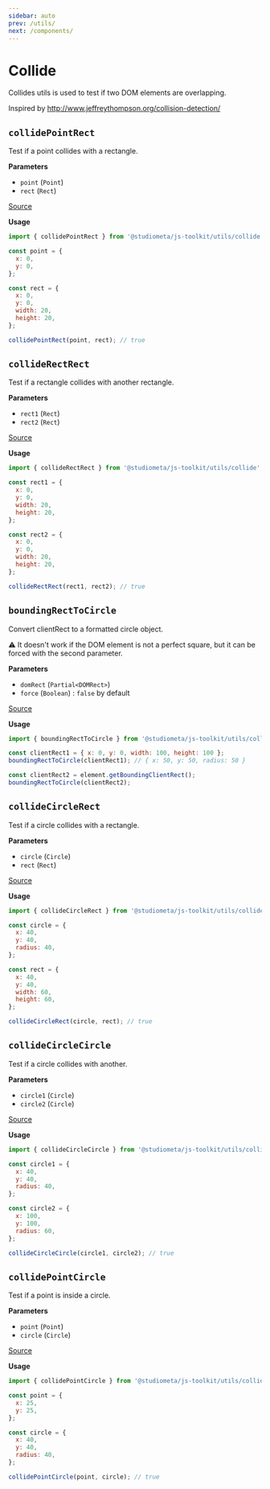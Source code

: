 ```yaml
---
sidebar: auto
prev: /utils/
next: /components/
---
```


# Collide

Collides utils is used to test if two DOM elements are overlapping.

Inspired by http://www.jeffreythompson.org/collision-detection/

## `collidePointRect`

Test if a point collides with a rectangle.

**Parameters**

- `point` (`Point`)
- `rect` (`Rect`)

[Source](https://github.com/studiometa/js-toolkit/blob/master/src/utils/collide/collidePointRect.js)

**Usage**

```js
import { collidePointRect } from '@studiometa/js-toolkit/utils/collide';

const point = {
  x: 0,
  y: 0,
};

const rect = {
  x: 0,
  y: 0,
  width: 20,
  height: 20,
};

collidePointRect(point, rect); // true
```

## `collideRectRect`

Test if a rectangle collides with another rectangle.

**Parameters**

- `rect1` (`Rect`)
- `rect2` (`Rect`)

[Source](https://github.com/studiometa/js-toolkit/blob/master/src/utils/collide/collideRectRect.js)

**Usage**

```js
import { collideRectRect } from '@studiometa/js-toolkit/utils/collide';

const rect1 = {
  x: 0,
  y: 0,
  width: 20,
  height: 20,
};

const rect2 = {
  x: 0,
  y: 0,
  width: 20,
  height: 20,
};

collideRectRect(rect1, rect2); // true
```

## `boundingRectToCircle`

Convert clientRect to a formatted circle object.

⚠️ It doesn't work if the DOM element is not a perfect square, but it can be forced with the second parameter.

**Parameters**

- `domRect` (`Partial<DOMRect>`)
- `force` (`Boolean`) : `false` by default

[Source](https://github.com/studiometa/js-toolkit/blob/master/src/utils/collide/boundingRectToCircle.js)

**Usage**

```js
import { boundingRectToCircle } from '@studiometa/js-toolkit/utils/collide';

const clientRect1 = { x: 0, y: 0, width: 100, height: 100 };
boundingRectToCircle(clientRect1); // { x: 50, y: 50, radius: 50 }

const clientRect2 = element.getBoundingClientRect();
boundingRectToCircle(clientRect2);
```

## `collideCircleRect`

Test if a circle collides with a rectangle.

**Parameters**

- `circle` (`Circle`)
- `rect` (`Rect`)

[Source](https://github.com/studiometa/js-toolkit/blob/master/src/utils/collide/collideCircleRect.js)

**Usage**

```js
import { collideCircleRect } from '@studiometa/js-toolkit/utils/collide';

const circle = {
  x: 40,
  y: 40,
  radius: 40,
};

const rect = {
  x: 40,
  y: 40,
  width: 60,
  height: 60,
};

collideCircleRect(circle, rect); // true
```

## `collideCircleCircle`

Test if a circle collides with another.

**Parameters**

- `circle1` (`Circle`)
- `circle2` (`Circle`)

[Source](https://github.com/studiometa/js-toolkit/blob/master/src/utils/collide/collideCircleCircle.js)

**Usage**

```js
import { collideCircleCircle } from '@studiometa/js-toolkit/utils/collide';

const circle1 = {
  x: 40,
  y: 40,
  radius: 40,
};

const circle2 = {
  x: 100,
  y: 100,
  radius: 60,
};

collideCircleCircle(circle1, circle2); // true
```

## `collidePointCircle`

Test if a point is inside a circle.

**Parameters**

- `point` (`Point`)
- `circle` (`Circle`)

[Source](https://github.com/studiometa/js-toolkit/blob/master/src/utils/collide/collidePointCircle.js)

**Usage**

```js
import { collidePointCircle } from '@studiometa/js-toolkit/utils/collide';

const point = {
  x: 25,
  y: 25,
};

const circle = {
  x: 40,
  y: 40,
  radius: 40,
};

collidePointCircle(point, circle); // true
```
